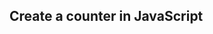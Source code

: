 ## Create a counter in JavaScript

<!-- We have already covered this in the second lesson, but as an easy recap try to code a counter in Javascript -->
<!-- It should go up as time goes by in intervals of 1 second -->